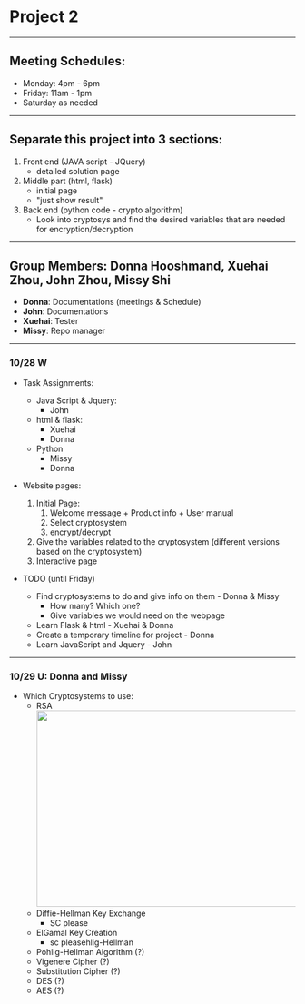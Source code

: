 # Project 2
---

## Meeting Schedules:
* Monday: 4pm - 6pm
* Friday: 11am - 1pm
* Saturday as needed
---

## Separate this project into 3 sections:
1. Front end (JAVA script - JQuery)
	- detailed solution page
2. Middle part (html, flask)
	- initial page
	- "just show result"
3. Back end (python code - crypto algorithm)
	- Look into cryptosys and find the desired variables that are needed for encryption/decryption

---

## Group Members: Donna Hooshmand, Xuehai Zhou, John Zhou, Missy Shi
* **Donna**: Documentations (meetings & Schedule)
* **John**: Documentations
* **Xuehai**: Tester
* **Missy**: Repo manager

---

### 10/28 W
* Task Assignments:
	* Java Script & Jquery:
		- John
	* html & flask:
		- Xuehai
		- Donna
	* Python
		- Missy
		- Donna

* Website pages:
	1. Initial Page:
		1. Welcome message + Product info + User manual
		2. Select cryptosystem
		3. encrypt/decrypt
	2. Give the variables related to the cryptosystem (different versions based on the cryptosystem)
	3. Interactive page

* TODO (until Friday)
	- Find cryptosystems to do and give info on them - Donna & Missy
		- How many? Which one?
	 	- Give variables we would need on the webpage
	- Learn Flask & html - Xuehai & Donna
	- Create a temporary timeline for project - Donna
	- Learn JavaScript and Jquery - John


---

### 10/29 U: Donna and Missy
* Which Cryptosystems to use:
	* RSA   
	<img width="555" height="346" src="https://github.com/missystem/crypto_learning_sys/blob/master/csys/RSA.png"> <br />
	- Diffie-Hellman Key Exchange
		- SC please
	- ElGamal Key Creation 
		- sc pleasehlig-Hellman
	- Pohlig-Hellman Algorithm (?)
	- Vigenere Cipher (?)
	- Substitution Cipher (?)
	- DES (?)
	- AES (?)

